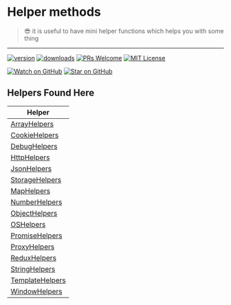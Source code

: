 # Helper methods
> 😎 it is useful to have mini helper functions which helps you with some thing
----

[![version](https://img.shields.io/npm/v/@snappmarket/use-did-update-effect.svg?style=flat-square)](https://www.npmjs.com/package/@snappmarket/use-did-update-effect)
[![downloads](https://img.shields.io/npm/dm/@snappmarket/use-did-update-effect.svg?style=flat-square)](http://www.npmtrends.com/@snappmarket/use-did-update-effect)
[![PRs Welcome](https://img.shields.io/badge/PRs-welcome-brightgreen.svg?style=flat-square)](http://makeapullrequest.com)
[![MIT License](https://img.shields.io/npm/l/@snappmarket/use-did-update-effect.svg?style=flat-square)](https://github.com/snappmarket/react-hooks/tree/master/packages/useDidUpdateEffect/blob/master/LICENSE.md)

[![Watch on GitHub](https://img.shields.io/github/watchers/snappmarket/react-hooks.svg?style=social)](https://github.com/snappmarket/react-hooks/watchers)
[![Star on GitHub](https://img.shields.io/github/stars/snappmarket/react-hooks.svg?style=social)](https://github.com/snappmarket/react-hooks/stargazers)


## Helpers Found Here

| Helper                                                                                                                             |
| --------------------------------------------------------------------------------------------------------------------- | 
| [ArrayHelpers](https://github.com/snappmarket/react-hooks/tree/master/packages/helpers/packages/ArrayHelpers)                                                                 | 
| [CookieHelpers](https://github.com/snappmarket/react-hooks/tree/master/packages/helpers/packages/CookieHelpers)                                                               |  
| [DebugHelpers](https://github.com/snappmarket/react-hooks/tree/master/packages/helpers/packages/DebugHelpers)                                                                 |  
| [HttpHelpers](https://github.com/snappmarket/react-hooks/tree/master/packages/helpers/packages/HttpHelpers)                                                                   |  
| [JsonHelpers](https://github.com/snappmarket/react-hooks/tree/master/packages/helpers/packages/JsonHelpers)                                                                   |  
| [StorageHelpers](https://github.com/snappmarket/react-hooks/tree/master/packages/helpers/packages/StorageHelpers)                                                             |  
| [MapHelpers](https://github.com/snappmarket/react-hooks/tree/master/packages/helpers/packages/MapHelpers)                                                                     | 
| [NumberHelpers](https://github.com/snappmarket/react-hooks/tree/master/packages/helpers/packages/NumberHelpers)                                                               | 
| [ObjectHelpers](https://github.com/snappmarket/react-hooks/tree/master/packages/helpers/packages/ObjectHelpers)                                                               | 
| [OSHelpers](https://github.com/snappmarket/react-hooks/tree/master/packages/helpers/packages/OSHelpers)                                                                       | 
| [PromiseHelpers](https://github.com/snappmarket/react-hooks/tree/master/packages/helpers/packages/PromiseHelpers)                                                             | 
| [ProxyHelpers](https://github.com/snappmarket/react-hooks/tree/master/packages/helpers/packages/ProxyHelpers)                                                                 | 
| [ReduxHelpers](https://github.com/snappmarket/react-hooks/tree/master/packages/helpers/packages/ReduxHelpers)                                                                 | 
| [StringHelpers](https://github.com/snappmarket/react-hooks/tree/master/packages/helpers/packages/StringHelpers)                                                               | 
| [TemplateHelpers](https://github.com/snappmarket/react-hooks/tree/master/packages/helpers/packages/TemplateHelpers)                                                           | 
| [WindowHelpers](https://github.com/snappmarket/react-hooks/tree/master/packages/helpers/packages/WindowHelpers)                                                               | 

